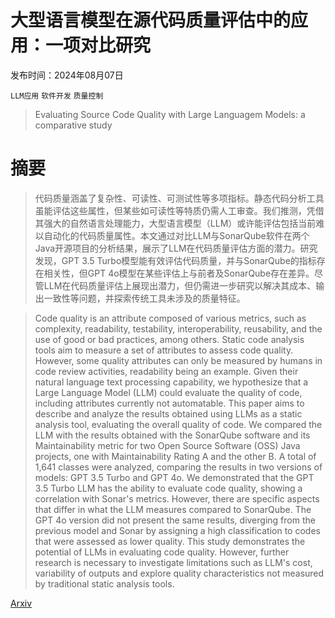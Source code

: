 # 大型语言模型在源代码质量评估中的应用：一项对比研究

发布时间：2024年08月07日

`LLM应用` `软件开发` `质量控制`

> Evaluating Source Code Quality with Large Languagem Models: a comparative study

# 摘要

> 代码质量涵盖了复杂性、可读性、可测试性等多项指标。静态代码分析工具虽能评估这些属性，但某些如可读性等特质仍需人工审查。我们推测，凭借其强大的自然语言处理能力，大型语言模型（LLM）或许能评估包括当前难以自动化的代码质量属性。本文通过对比LLM与SonarQube软件在两个Java开源项目的分析结果，展示了LLM在代码质量评估方面的潜力。研究发现，GPT 3.5 Turbo模型能有效评估代码质量，并与SonarQube的指标存在相关性，但GPT 4o模型在某些评估上与前者及SonarQube存在差异。尽管LLM在代码质量评估上展现出潜力，但仍需进一步研究以解决其成本、输出一致性等问题，并探索传统工具未涉及的质量特征。

> Code quality is an attribute composed of various metrics, such as complexity, readability, testability, interoperability, reusability, and the use of good or bad practices, among others. Static code analysis tools aim to measure a set of attributes to assess code quality. However, some quality attributes can only be measured by humans in code review activities, readability being an example. Given their natural language text processing capability, we hypothesize that a Large Language Model (LLM) could evaluate the quality of code, including attributes currently not automatable. This paper aims to describe and analyze the results obtained using LLMs as a static analysis tool, evaluating the overall quality of code. We compared the LLM with the results obtained with the SonarQube software and its Maintainability metric for two Open Source Software (OSS) Java projects, one with Maintainability Rating A and the other B. A total of 1,641 classes were analyzed, comparing the results in two versions of models: GPT 3.5 Turbo and GPT 4o. We demonstrated that the GPT 3.5 Turbo LLM has the ability to evaluate code quality, showing a correlation with Sonar's metrics. However, there are specific aspects that differ in what the LLM measures compared to SonarQube. The GPT 4o version did not present the same results, diverging from the previous model and Sonar by assigning a high classification to codes that were assessed as lower quality. This study demonstrates the potential of LLMs in evaluating code quality. However, further research is necessary to investigate limitations such as LLM's cost, variability of outputs and explore quality characteristics not measured by traditional static analysis tools.

[Arxiv](https://arxiv.org/abs/2408.07082)